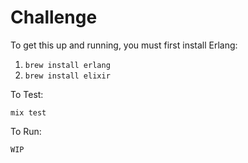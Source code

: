 # Challenge

To get this up and running, you must first install Erlang:

1. ```brew install erlang```
2. ```brew install elixir```

To Test:

```mix test```

To Run:

```WIP```
